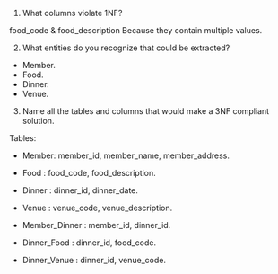 1. What columns violate 1NF?

food_code & food_description
Because they contain multiple values.

2. What entities do you recognize that could be extracted?

- Member.
- Food.
- Dinner.
- Venue.

3. Name all the tables and columns that would make a 3NF compliant solution.

Tables:

- Member: member_id, member_name, member_address.

- Food : food_code, food_description.

- Dinner : dinner_id, dinner_date.

- Venue : venue_code, venue_description.

- Member_Dinner : member_id, dinner_id.
- Dinner_Food : dinner_id, food_code.
- Dinner_Venue : dinner_id, venue_code.
